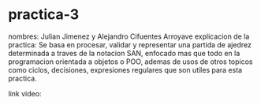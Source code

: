 # practica-3
nombres: Julian Jimenez y Alejandro Cifuentes Arroyave 
explicacion de la practica: Se basa en procesar, validar y representar una partida de ajedrez determinada a traves de la notacion SAN, enfocado mas que todo en la programacion orientada a objetos o POO, ademas de usos de otros topicos como ciclos, decisiones, expresiones regulares que son utiles para esta practica.

link video: 
